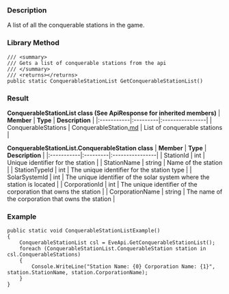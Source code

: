 ### Description ###
A list of all the conquerable stations in the game.

### Library Method ###
```
/// <summary>
/// Gets a list of conquerable stations from the api
/// </summary>
/// <returns></returns>
public static ConquerableStationList GetConquerableStationList()
```

### Result ###
**ConquerableStationList class (See ApiResponse for inherited members)**
| **Member** | **Type** | **Description** |
|:-----------|:---------|:----------------|
| ConquerableStations | ConquerableStation[.md](.md) | List of conquerable stations |

**ConquerableStationList.ConquerableStation class**
| **Member** | **Type** | **Description** |
|:-----------|:---------|:----------------|
| StationId | int | Unique identifier for the station |
| StationName | string | Name of the station |
| StationTypeId | int | The unique identifier for the station type |
| SolarSystemId | int | The unique identifier of the solar system where the station is located |
| CorporationId | int | The unique identifier of the corporation that owns the station |
| CorporationName | string | The name of the corporation that owns the station |

### Example ###
```
public static void ConquerableStationListExample()
{
    ConquerableStationList csl = EveApi.GetConquerableStationList();
    foreach (ConquerableStationList.ConquerableStation station in csl.ConquerableStations)
    {
        Console.WriteLine("Station Name: {0} Corporation Name: {1}", station.StationName, station.CorporationName);
    }
}
```